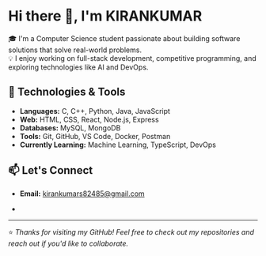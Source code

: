 ﻿# Hi there 👋, I'm KIRANKUMAR


 🎓 I'm a Computer Science student passionate about building software solutions that solve real-world problems.  
💡 I enjoy working on full-stack development, competitive programming, and exploring technologies like AI and DevOps.




## 🔧 Technologies & Tools

- **Languages:** C, C++, Python, Java, JavaScript
- **Web:** HTML, CSS, React, Node.js, Express
- **Databases:** MySQL, MongoDB
- **Tools:** Git, GitHub, VS Code, Docker, Postman
- **Currently Learning:** Machine Learning, TypeScript, DevOps



## 📫 Let's Connect


- **Email:** kirankumars82485@gmail.com

- 

---

⭐ *Thanks for visiting my GitHub! Feel free to check out my repositories and reach out if you'd like to collaborate.*
